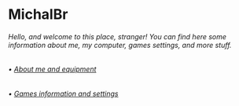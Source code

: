 <h1>MichalBr</h1>
<h6>Hello, and welcome to this place, stranger! You can find here some information about me, my computer, games settings, and more stuff.</h6>
<h6>• <a href="https://github.com/TheMichalBr/michalbr/blob/main/about_me_and_equipment.md">About me and equipment</a></h6>
<h6>• <a href="https://github.com/TheMichalBr/michalbr/blob/main/games_information_and_settings.md">Games information and settings</a></h6>

